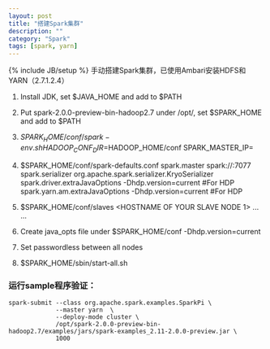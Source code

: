 ```yaml
---
layout: post
title: "搭建Spark集群"
description: ""
category: "Spark"
tags: [spark, yarn]
---
```

{% include JB/setup %}
手动搭建Spark集群，已使用Ambari安装HDFS和YARN（2.7.1.2.4）

1. Install JDK, set $JAVA_HOME and add to $PATH

<!-- more -->

2. Put spark-2.0.0-preview-bin-hadoop2.7 under /opt/, set $SPARK_HOME and add to $PATH

3. $SPARK_HOME/conf/spark-env.sh
    HADOOP_CONF_DIR=$HADOOP_HOME/conf
    SPARK_MASTER_IP=<HOSTNAME OF YOUR MASTER NODE>

4. $SPARK_HOME/conf/spark-defaults.conf
    spark.master            spark://<HOSTNAME OF YOUR MASTER NODE>:7077
    spark.serializer        org.apache.spark.serializer.KryoSerializer
    spark.driver.extraJavaOptions -Dhdp.version=current    #For HDP
    spark.yarn.am.extraJavaOptions -Dhdp.version=current    #For HDP

5. $SPARK_HOME/conf/slaves
    <HOSTNAME OF YOUR MASTER NODE>
    <HOSTNAME OF YOUR SLAVE NODE 1>
    ...
    ...
    <HOSTNAME OF YOUR SLAVE NODE n>

6. Create java_opts file under $SPARK_HOME/conf
    -Dhdp.version=current
    
7. Set passwordless between all nodes

8. $SPARK_HOME/sbin/start-all.sh

### 运行sample程序验证：

    spark-submit --class org.apache.spark.examples.SparkPi \
                 --master yarn  \
                 --deploy-mode cluster \
                 /opt/spark-2.0.0-preview-bin-hadoop2.7/examples/jars/spark-examples_2.11-2.0.0-preview.jar \
                 1000
